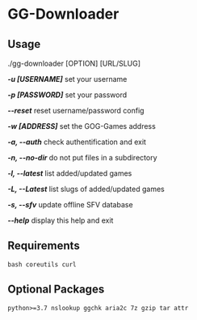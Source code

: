 # GG-Downloader

## Usage
./gg-downloader [OPTION] [URL/SLUG]

***-u [USERNAME]*** set your username

***-p [PASSWORD]*** set your password

***--reset*** reset username/password config

***-w [ADDRESS]*** set the GOG-Games address

***-a, --auth*** check authentification and exit

***-n, --no-dir*** do not put files in a subdirectory

***-l, --latest*** list added/updated games

***-L, --Latest*** list slugs of added/updated games

***-s, --sfv*** update offline SFV database

***--help*** display this help and exit

## Requirements
`bash coreutils curl`

## Optional Packages
`python>=3.7 nslookup ggchk aria2c 7z gzip tar attr`
